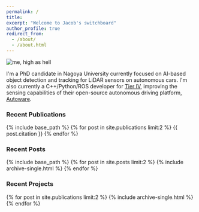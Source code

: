 ```yaml
---
permalink: /
title:
excerpt: "Welcome to Jacob's switchboard"
author_profile: true
redirect_from: 
  - /about/
  - /about.html
---
```


<img class="alignnone size-full" src="http://jacoblambert.github.io/images/highashell.jpg" alt="me, high as hell"/>

I'm a PhD candidate in Nagoya University currently focused on AI-based object detection and tracking for LiDAR sensors on autonomous cars. I'm also currently a C++/Python/ROS developer for [Tier IV](tier4.jp), improving the sensing capabilities of their open-source autonomous driving platform, [Autoware](https://github.com/CPFL/Autoware).

<h3>Recent Publications</h3>
{% include base_path %}
{% for post in site.publications limit:2 %}
  {{ post.citation }}
{% endfor %}

<h3>Recent Posts</h3>
{% include base_path %}
{% for post in site.posts limit:2 %}
  {% include archive-single.html %}
{% endfor %}

<h3>Recent Projects</h3>
{% for post in site.publications limit:2 %}
  {% include archive-single.html %}
{% endfor %}